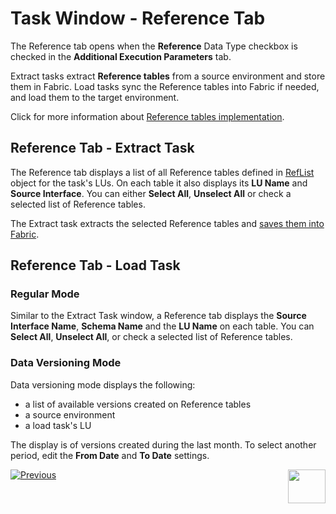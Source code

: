 # Task Window - Reference Tab

The Reference tab opens when the **Reference** Data Type checkbox is checked in the **Additional Execution Parameters** tab.

Extract tasks extract **Reference tables** from a source environment and store them in Fabric. Load tasks sync the Reference tables into Fabric if needed, and load them to the target environment.

Click for more information about [Reference tables implementation](/articles/TDM/tdm_implementation/09_tdm_reference_implementation.md).

## Reference Tab - Extract Task

The Reference tab displays a list of all Reference tables defined in [RefList](/articles/TDM/tdm_implementation/04_fabric_tdm_library.md#reflist) object for the task's LUs. On each table it also displays its **LU Name** and **Source Interface**. You can either **Select All**, **Unselect All** or check a selected list of Reference tables.

The Extract task extracts the selected Reference tables and [saves them into Fabric](/articles/TDM/tdm_architecture/05_tdm_reference_processes.md). 



## Reference Tab - Load Task

### Regular Mode

Similar to the Extract Task window, a Reference tab displays the **Source Interface Name**, **Schema Name** and the **LU Name** on each table. You can **Select All**, **Unselect All**, or check a selected list of Reference tables.

### Data Versioning Mode

Data versioning mode displays the following:
- a list of available versions created on Reference tables
- a source environment
- a load task's LU
  
The display is of versions created during the last month. To select another period, edit the **From Date** and **To Date** settings.





 [![Previous](/articles/images/Previous.png)](23_task_globals_tab.md)[<img align="right" width="60" height="54" src="/articles/images/Next.png">](25_task_tdmdb_tables.md)

